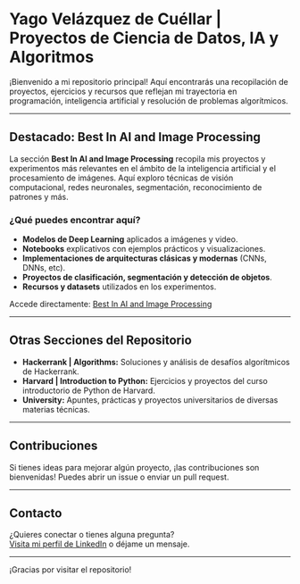 # Yago Velázquez de Cuéllar | Proyectos de Ciencia de Datos, IA y Algoritmos

¡Bienvenido a mi repositorio principal! Aquí encontrarás una recopilación de proyectos, ejercicios y recursos que reflejan mi trayectoria en programación, inteligencia artificial y resolución de problemas algorítmicos.

---

## Destacado: Best In AI and Image Processing

La sección **Best In AI and Image Processing** recopila mis proyectos y experimentos más relevantes en el ámbito de la inteligencia artificial y el procesamiento de imágenes. Aquí exploro técnicas de visión computacional, redes neuronales, segmentación, reconocimiento de patrones y más.

### ¿Qué puedes encontrar aquí?

- **Modelos de Deep Learning** aplicados a imágenes y video.
- **Notebooks** explicativos con ejemplos prácticos y visualizaciones.
- **Implementaciones de arquitecturas clásicas y modernas** (CNNs, DNNs, etc).
- **Proyectos de clasificación, segmentación y detección de objetos**.
- **Recursos y datasets** utilizados en los experimentos.


Accede directamente: [Best In AI and Image Processing](./Best%20In%20AI%20and%20Image%20Processing)

---

## Otras Secciones del Repositorio

- **Hackerrank | Algorithms:** Soluciones y análisis de desafíos algorítmicos de Hackerrank.
- **Harvard | Introduction to Python:** Ejercicios y proyectos del curso introductorio de Python de Harvard.
- **University:** Apuntes, prácticas y proyectos universitarios de diversas materias técnicas.

---

## Contribuciones

Si tienes ideas para mejorar algún proyecto, ¡las contribuciones son bienvenidas! Puedes abrir un issue o enviar un pull request.

---

## Contacto

¿Quieres conectar o tienes alguna pregunta?  
[Visita mi perfil de LinkedIn](http://www.linkedin.com/in/yago-velazquez) o déjame un mensaje.

---

¡Gracias por visitar el repositorio!
